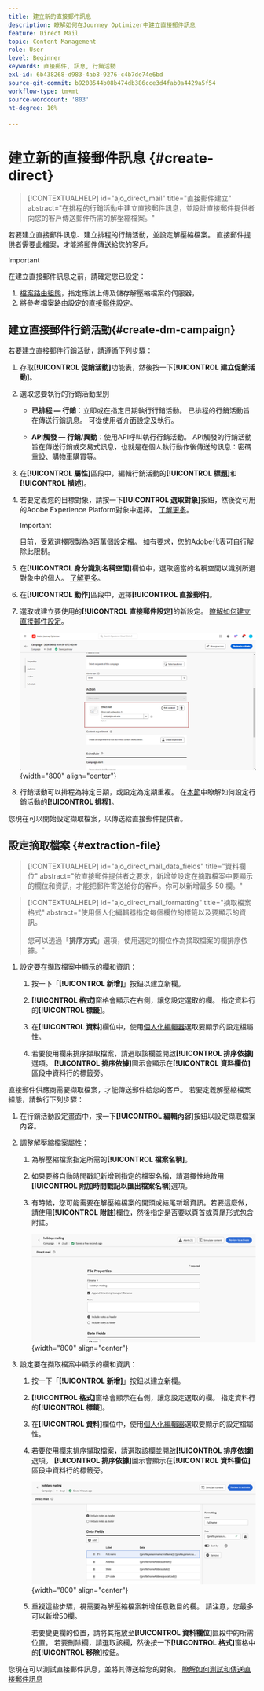 ```yaml
---
title: 建立新的直接郵件訊息
description: 瞭解如何在Journey Optimizer中建立直接郵件訊息
feature: Direct Mail
topic: Content Management
role: User
level: Beginner
keywords: 直接郵件, 訊息, 行銷活動
exl-id: 6b438268-d983-4ab8-9276-c4b7de74e6bd
source-git-commit: b9208544b08b474db386cce3d4fab0a4429a5f54
workflow-type: tm+mt
source-wordcount: '803'
ht-degree: 16%

---
```


# 建立新的直接郵件訊息 {#create-direct}

>[!CONTEXTUALHELP]
>id="ajo_direct_mail"
>title="直接郵件建立"
>abstract="在排程的行銷活動中建立直接郵件訊息，並設計直接郵件提供者向您的客戶傳送郵件所需的解壓縮檔案。"

若要建立直接郵件訊息、建立排程的行銷活動，並設定解壓縮檔案。 直接郵件提供者需要此檔案，才能將郵件傳送給您的客戶。

>[!IMPORTANT]
>
>在建立直接郵件訊息之前，請確定您已設定：
>
>1. [檔案路由組態](../direct-mail/direct-mail-configuration.md#file-routing-configuration)，指定應該上傳及儲存解壓縮檔案的伺服器，
>1. 將參考檔案路由設定的[直接郵件設定](../direct-mail/direct-mail-configuration.md#direct-mail-surface)。


## 建立直接郵件行銷活動{#create-dm-campaign}

若要建立直接郵件行銷活動，請遵循下列步驟：

1. 存取&#x200B;**[!UICONTROL 促銷活動]**&#x200B;功能表，然後按一下&#x200B;**[!UICONTROL 建立促銷活動]**。

1. 選取您要執行的行銷活動型別

   * **已排程 — 行銷**：立即或在指定日期執行行銷活動。 已排程的行銷活動旨在傳送行銷訊息。 可從使用者介面設定及執行。

   * **API觸發 — 行銷/異動**：使用API呼叫執行行銷活動。 API觸發的行銷活動旨在傳送行銷或交易式訊息，也就是在個人執行動作後傳送的訊息：密碼重設、購物車購買等。

1. 在&#x200B;**[!UICONTROL 屬性]**&#x200B;區段中，編輯行銷活動的&#x200B;**[!UICONTROL 標題]**&#x200B;和&#x200B;**[!UICONTROL 描述]**。

1. 若要定義您的目標對象，請按一下&#x200B;**[!UICONTROL 選取對象]**&#x200B;按鈕，然後從可用的Adobe Experience Platform對象中選擇。 [了解更多](../audience/about-audiences.md)。

   >[!IMPORTANT]
   >
   >目前，受眾選擇限製為3百萬個設定檔。 如有要求，您的Adobe代表可自行解除此限制。

1. 在&#x200B;**[!UICONTROL 身分識別名稱空間]**&#x200B;欄位中，選取適當的名稱空間以識別所選對象中的個人。 [了解更多](../event/about-creating.md#select-the-namespace)。

1. 在&#x200B;**[!UICONTROL 動作]**&#x200B;區段中，選擇&#x200B;**[!UICONTROL 直接郵件]**。

1. 選取或建立要使用的&#x200B;**[!UICONTROL 直接郵件設定]**&#x200B;的新設定。 [瞭解如何建立直接郵件設定](direct-mail-configuration.md#direct-mail-surface)。

   ![](assets/direct-mail-campaign.png){width="800" align="center"}

1. 行銷活動可以排程為特定日期，或設定為定期重複。 在[本節](../campaigns/create-campaign.md#schedule)中瞭解如何設定行銷活動的&#x200B;**[!UICONTROL 排程]**。

您現在可以開始設定擷取檔案，以傳送給直接郵件提供者。

## 設定摘取檔案 {#extraction-file}

>[!CONTEXTUALHELP]
>id="ajo_direct_mail_data_fields"
>title="資料欄位"
>abstract="依直接郵件提供者之要求，新增並設定在摘取檔案中要顯示的欄位和資訊，才能把郵件寄送給你的客戶。你可以新增最多 50 欄。"

>[!CONTEXTUALHELP]
>id="ajo_direct_mail_formatting"
>title="摘取檔案格式"
>abstract="使用個人化編輯器指定每個欄位的標籤以及要顯示的資訊。<br/><br/>您可以透過「<b>排序方式</b>」選項，使用選定的欄位作為摘取檔案的欄排序依據。"

1. 設定要在擷取檔案中顯示的欄和資訊：

   1. 按一下「**[!UICONTROL 新增]**」按鈕以建立新欄。

   1. **[!UICONTROL 格式]**&#x200B;窗格會顯示在右側，讓您設定選取的欄。 指定資料行的&#x200B;**[!UICONTROL 標籤]**。

   1. 在&#x200B;**[!UICONTROL 資料]**&#x200B;欄位中，使用[個人化編輯器](../personalization/personalization-build-expressions.md)選取要顯示的設定檔屬性。

   1. 若要使用欄來排序擷取檔案，請選取該欄並開啟&#x200B;**[!UICONTROL 排序依據]**&#x200B;選項。 **[!UICONTROL 排序依據]**&#x200B;圖示會顯示在&#x200B;**[!UICONTROL 資料欄位]**&#x200B;區段中資料行的標籤旁。

直接郵件供應商需要擷取檔案，才能傳送郵件給您的客戶。 若要定義解壓縮檔案組態，請執行下列步驟：

1. 在行銷活動設定畫面中，按一下&#x200B;**[!UICONTROL 編輯內容]**&#x200B;按鈕以設定擷取檔案內容。

1. 調整解壓縮檔案屬性：

   1. 為解壓縮檔案指定所需的&#x200B;**[!UICONTROL 檔案名稱]**。

   1. 如果要將自動時間戳記新增到指定的檔案名稱，請選擇性地啟用&#x200B;**[!UICONTROL 附加時間戳記以匯出檔案名稱]**&#x200B;選項。

   1. 有時候，您可能需要在解壓縮檔案的開頭或結尾新增資訊。若要這麼做，請使用&#x200B;**[!UICONTROL 附註]**&#x200B;欄位，然後指定是否要以頁首或頁尾形式包含附註。

      ![](assets/direct-mail-properties.png){width="800" align="center"}

1. 設定要在擷取檔案中顯示的欄和資訊：

   1. 按一下「**[!UICONTROL 新增]**」按鈕以建立新欄。

   1. **[!UICONTROL 格式]**&#x200B;窗格會顯示在右側，讓您設定選取的欄。 指定資料行的&#x200B;**[!UICONTROL 標籤]**。

   1. 在&#x200B;**[!UICONTROL 資料]**&#x200B;欄位中，使用[個人化編輯器](../personalization/personalization-build-expressions.md)選取要顯示的設定檔屬性。

   1. 若要使用欄來排序擷取檔案，請選取該欄並開啟&#x200B;**[!UICONTROL 排序依據]**&#x200B;選項。 **[!UICONTROL 排序依據]**&#x200B;圖示會顯示在&#x200B;**[!UICONTROL 資料欄位]**&#x200B;區段中資料行的標籤旁。

      ![](assets/direct-mail-content.png){width="800" align="center"}

   1. 重複這些步驟，視需要為解壓縮檔案新增任意數目的欄。 請注意，您最多可以新增50欄。

      若要變更欄的位置，請將其拖放至&#x200B;**[!UICONTROL 資料欄位]**&#x200B;區段中的所需位置。 若要刪除欄，請選取該欄，然後按一下&#x200B;**[!UICONTROL 格式]**&#x200B;窗格中的&#x200B;**[!UICONTROL 移除]**&#x200B;按鈕。

您現在可以測試直接郵件訊息，並將其傳送給您的對象。 [瞭解如何測試和傳送直接郵件訊息](test-send-direct-mail.md)
